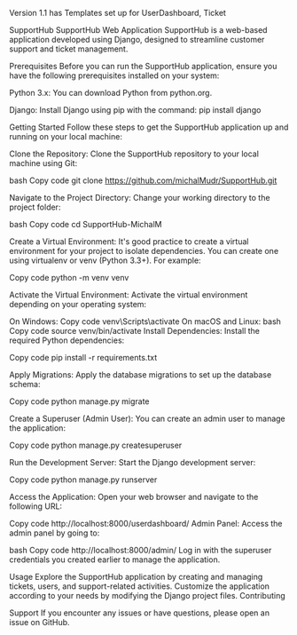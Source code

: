 Version 1.1 has Templates set up for UserDashboard, Ticket

SupportHub
SupportHub Web Application SupportHub is a web-based application developed using Django, designed to streamline customer support and ticket management.

Prerequisites Before you can run the SupportHub application, ensure you have the following prerequisites installed on your system:

Python 3.x: You can download Python from python.org. 

Django: Install Django using pip with the command: pip install django 

Getting Started Follow these steps to get the SupportHub application up and running on your local machine:

Clone the Repository: Clone the SupportHub repository to your local machine using Git:

bash Copy code git clone https://github.com/michalMudr/SupportHub.git 

Navigate to the Project Directory: Change your working directory to the project folder:

bash Copy code cd SupportHub-MichalM 

Create a Virtual Environment: It's good practice to create a virtual environment for your project to isolate dependencies. You can create one using virtualenv or venv (Python 3.3+). For example:

Copy code python -m venv venv 

Activate the Virtual Environment: Activate the virtual environment depending on your operating system:

On Windows: Copy code venv\Scripts\activate On macOS and Linux: bash Copy code source venv/bin/activate Install Dependencies: Install the required Python dependencies:

Copy code pip install -r requirements.txt 

Apply Migrations: Apply the database migrations to set up the database schema:


Copy code python manage.py migrate 

Create a Superuser (Admin User): You can create an admin user to manage the application:

Copy code python manage.py createsuperuser 

Run the Development Server: Start the Django development server:

Copy code python manage.py runserver 

Access the Application: Open your web browser and navigate to the following URL:

Copy code http://localhost:8000/userdashboard/ 
Admin Panel: Access the admin panel by going to:

bash Copy code http://localhost:8000/admin/ Log in with the superuser credentials you created earlier to manage the application.

Usage Explore the SupportHub application by creating and managing tickets, users, and support-related activities. Customize the application according to your needs by modifying the Django project files. Contributing

Support If you encounter any issues or have questions, please open an issue on GitHub.